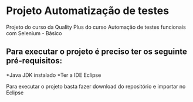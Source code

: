 Projeto Automatização de testes
========================

Projeto do curso da Quality Plus do curso Automação de testes funcionais com Selenium - Básico



## Para executar o projeto é preciso ter os seguinte pré-requisitos:

*Java JDK instalado
*Ter a IDE Eclipse


Para executar o projeto basta fazer download do repositório e importar no Eclipse
